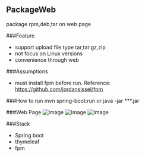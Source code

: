 ## PackageWeb
package rpm,deb,tar on web page

###Feature
- support upload file type tar,tar.gz,zip
- not focus on Linux versions
- convenience through web

###Assumptions
- must install fpm before run. Reference: https://github.com/jordansissel/fpm

###How to run
mvn spring-boot:run
or
java -jar ***.jar

###Web Page
![Image](../master/screenshots/packageweb1.png?raw=true)
![Image](../master/screenshots/packageweb2.png?raw=true)
![Image](../master/screenshots/filedownload.png?raw=true)

###Stack
- Spring boot
- thymeleaf
- fpm






